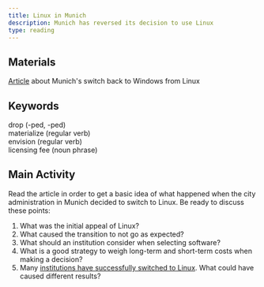 ```yaml
---
title: Linux in Munich
description: Munich has reversed its decision to use Linux
type: reading
---
```


## Materials

[Article][0] about Munich's switch back to Windows from Linux

## Keywords

drop (-ped, -ped)  
materialize (regular verb)    
envision (regular verb)  
licensing fee (noun phrase)  

## Main Activity

Read the article in order to get a basic idea of what happened when the city administration in Munich decided to switch to Linux. Be ready to discuss these points:

1. What was the initial appeal of Linux?
2. What caused the transition to not go as expected?
3. What should an institution consider when selecting software?
4. What is a good strategy to weigh long-term and short-term costs when making a decision?
5. Many [institutions have successfully switched to Linux][1]. What could have caused different results?

[0]: https://www.neowin.net/news/munich-germany-realizes-that-deploying-linux-was-a-disaster-going-back-to-windows 
[1]: https://en.wikipedia.org/wiki/List_of_Linux_adopters
